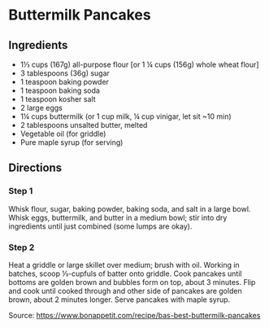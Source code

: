 # Buttermilk Pancakes

## Ingredients

* 1⅓ cups (167g) all-purpose flour [or 1 ¼ cups (156g) whole wheat flour]
* 3 tablespoons (36g) sugar
* 1 teaspoon baking powder
* 1 teaspoon baking soda
* 1 teaspoon kosher salt
* 2 large eggs
* 1¼ cups buttermilk (or 1 cup milk, ¼ cup vinigar, let sit ~10 min)
* 2 tablespoons unsalted butter, melted
* Vegetable oil (for griddle)
* Pure maple syrup (for serving)

## Directions

### Step 1

Whisk flour, sugar, baking powder, baking soda, and salt in a large bowl. Whisk eggs, buttermilk, and butter in a medium bowl; stir into dry ingredients until just combined (some lumps are okay).

### Step 2

Heat a griddle or large skillet over medium; brush with oil. Working in batches, scoop ⅓-cupfuls of batter onto griddle. Cook pancakes until bottoms are golden brown and bubbles form on top, about 3 minutes. Flip and cook until cooked through and other side of pancakes are golden brown, about 2 minutes longer. Serve pancakes with maple syrup.

Source: https://www.bonappetit.com/recipe/bas-best-buttermilk-pancakes
